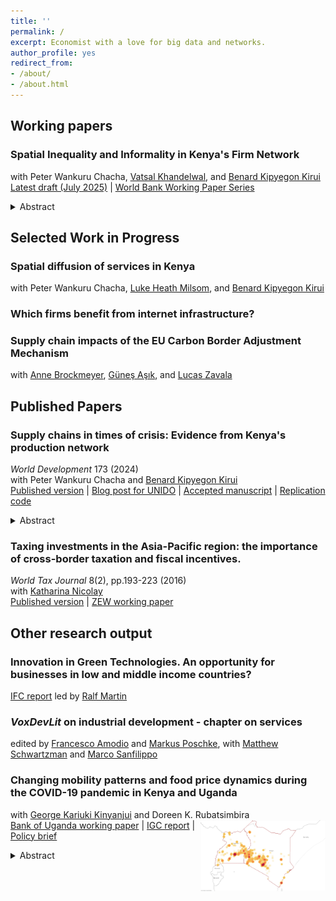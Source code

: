 ```yaml
---
title: ''
permalink: /
excerpt: Economist with a love for big data and networks.
author_profile: yes
redirect_from:
- /about/
- /about.html
---
```


## Working papers ###
### Spatial Inequality and Informality in Kenya's Firm Network 
with Peter Wankuru Chacha, [Vatsal Khandelwal](https://sites.google.com/view/vatsalkhandelwal/home), and [Benard Kipyegon Kirui](https://www.pc.go.ke/node/378) \
[Latest draft (July 2025)](https://verena-wiedemann.github.io/files/WKKC_Spatial_Inequality_Informality.pdf) | [World Bank Working Paper Series](https://documents.worldbank.org/en/publication/documents-reports/documentdetail/099158309302418763/idu1cbcafe951348e147c4181b218f42b4ec6da5)
<details>
<summary>Abstract</summary>
<div align="justify">  <small> The spatial configuration of domestic supply chains plays a crucial role in the transmission of shocks. This paper investigates the representativeness of formal sector firm-to-firm trade data in capturing domestic trade patterns in Kenya, a context with high informality. We document stylized facts showing that formal sector trade exhibits a distinct spatial concentration relative to overall economic activity. Linking transaction-level data with data on informal economic activity, we estimate a structural model and predict a revised network incorporating informal firms. We find that formal sector trade flows underaccount for trade within regions and across regions with stronger social ties. The higher the incidence of informality, the more we underestimate vulnerability to domestic shocks and overestimate exposure to import shocks. </small>  </div> </details> 

## Selected Work in Progress ###
### Spatial diffusion of services in Kenya 
with Peter Wankuru Chacha, [Luke Heath Milsom](https://www.lukemilsom.com/), and [Benard Kipyegon Kirui](https://www.pc.go.ke/node/378)

### Which firms benefit from internet infrastructure?

### Supply chain impacts of the EU Carbon Border Adjustment Mechanism
with [Anne Brockmeyer](https://www.annebrockmeyer.com/), [G&uuml;ne&scedil; A&scedil;&imath;k](https://sites.google.com/view/gunesasik), and [Lucas Zavala](https://www.lzavala.com/)


## Published Papers ###
### Supply chains in times of crisis: Evidence from Kenya's production network 
*World Development* 173 (2024) \
 with Peter Wankuru Chacha and [Benard Kipyegon Kirui](https://www.pc.go.ke/node/378) \
[Published version](https://www.sciencedirect.com/science/article/pii/S0305750X2300181X) | [Blog post for UNIDO](https://iap.unido.org/articles/bridging-gap-how-does-kenyas-domestic-firm-network-link-international-supply-chains) | [Accepted manuscript](http://verena-wiedemann.github.io/files/Covid_supply_chains_July2023.pdf) | [Replication code](http://verena-wiedemann.github.io/files/CKW_WD_replication_code.zip)
<details>
<summary>Abstract</summary>
<div align="justify">  <small> Trading relationships between suppliers and buyers play a key role in transmitting both local and international shocks. We use transaction-level data from Kenya to study the relevance of a firm's domestic network position and links to international supply chains in determining its trajectory during the COVID-19 crisis. We document that firms with high exposure to import and export markets tend to be larger, older, and employ more workers. The specialisation of direct importers, often intermediaries, on international markets made them very vulnerable to the initial COVID-19 shock. Exporters, one-third of whom operate in primary sectors, experienced a less severe decline in sales. We find that both importers and exporters adjust their domestic supply chains in response to international trade shocks - before and during the crisis alike. Sourcing from international markets does not crowd out domestic purchases, while sales abroad and at home can act as substitutes. Diversified domestic supply chains helped firms to mitigate the impact of the COVID-19 crisis and recover more strongly. </small>  </div> </details> 

### Taxing investments in the Asia-Pacific region: the importance of cross-border taxation and fiscal incentives.
*World Tax Journal* 8(2), pp.193-223 (2016) \
with [Katharina Nicolay](https://www.zew.de/en/team/kfi) \
[Published version](https://www.ibfd.org/shop/journal/asia-pacificinternational-taxing-investments-asia-pacific-region-importance-cross) | [ZEW working paper](https://ftp.zew.de/pub/zew-docs/dp/dp15014.pdf)  

## Other research output ###

### Innovation in Green Technologies. An opportunity for businesses in low and middle income countries?
[IFC report](https://www.ifc.org/en/insights-reports/2025/innovation-in-green-technologies) led by [Ralf Martin](https://mondpanther.github.io/wwwmondpanther/)

### *VoxDevLit* on industrial development - chapter on services
edited by [Francesco Amodio](https://sites.google.com/site/fscoamodio/home) and [Markus Poschke](https://markus-poschke.research.mcgill.ca/Index.html), with [Matthew Schwartzman](https://www.matthewschwartzman.com/home) and [Marco Sanfilippo](https://sites.google.com/view/marcosanfilippo/home)

### Changing mobility patterns and food price dynamics during the COVID-19 pandemic in Kenya and Uganda 
with [George Kariuki Kinyanjui](https://sites.google.com/view/george-kariuki-kinyanjui/home?authuser=0) and Doreen K. Rubatsimbira <img src="images/heatmap_rice.png" width="200" align="right" /> \
[Bank of Uganda working paper](https://www.bou.or.ug/bou/bouwebsite/bouwebsitecontent/research/BoUworkingPapers/research/BouWorkingPapers/2021/Tracking-price-dynamics-during-a-pandemic-in-Kenya-and-Uganda_WP-02-2021.pdf) | [IGC report](https://www.theigc.org/wp-content/uploads/2021/07/Wiedmann-et-al-June-2021-Final-report.pdf) | [Policy brief](https://www.theigc.org/wp-content/uploads/2021/07/Kinyanjui-et-al-June-2021-Policy-brief.pdf) 
<details>
<summary>Abstract</summary>
<div align="justify"> <small> Real-time price data collection during crises is crucial for informing policy responses, but can be challenging due to fast-changing consumption and mobility patterns. We adopt a crowd-sourcing approach to investigate the impact of the COVID-19 pandemic on prices of essential food items in Kenya and Uganda. Combining this price data with information on changes in mobility patterns, we find that a 10 percentage point reduction in mobility leads to a 0.3 percent and 1.5 percent increase in food prices in Kenya and Uganda, respectively. Our results are robust across a variety of empirical specifications, but we cannot conclusively rule out a zero effect in Kenya. Furthermore, our findings indicate that mobility patterns continue to impact price dynamics beyond the initial shutdown phase. </small> </div> </details> 



